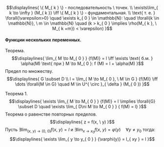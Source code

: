 $$\displaylines{
\{ M_{ k } \} - последовательность \ точек. \\
\exists\lim_{ k \to \infty } {M_{ k }} \iff  \{ M_{ k } \} - фундаментальная. \\
\text{ т. е. } \forall{\varepsilon>0} \quad \exists k_{ 0 } \in  \mathbb{N}: \quad \forall{k \in  \mathbb{N}}, \  m \in \mathbb{N} \quad (k > k_{ 0 } \implies  \rho(M_{ k }, \  M_{ k +m}) <  \varepsilon)
}$$

#### Функции нескольких переменных.
Теорема. 
$$\displaylines{
\lim_{ M \to M_{ 0 } } {f(M)} = l \iff \exists \text{ б.м. } \alpha(M) \text{ при } M \to M_{ 0 }: f (M) = l + \alpha(M)
}$$
Предел по множеству.
$$\displaylines{
G \subset D \\
l = \lim_{ M \to M_{ 0 }, \   M \in  G } {f(M)} \iff  \dots  \forall{M \in  G} \quad M \in  U^{ \circ }_{ \delta } (M_{ 0 }) 
}$$

Теорема 1.
$$\displaylines{
\exists \lim_{ M \to M_{ 0 } } {f(M)} = l \implies  \forall{G} \subset D \quad \exists \lim_{ D\ni M \to M_{ 0 } } { f(M) = l}
}$$
Теорема о равенстве повторных пределов.
$$\displaylines{
z = f(x, \  y)
}$$
Пусть ${\displaystyle \exists \lim_{ (x, \ y) \to (0, \ 0) } {f(x, \ y) = l}}$ и ${\displaystyle \exists \lim_{ x \to x_{ 0 } } {f(x, \ y) = \varphi(y)} \quad \forall{y \neq y_{ 0 }}}$ тогда:
$$\displaylines{
\exists \lim_{ y \to y_{ 0 } } {\varphi(y)} = l_{ xy } = l
}$$